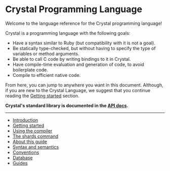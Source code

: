 # Crystal Programming Language

Welcome to the language reference for the Crystal programming language!

Crystal is a programming language with the following goals:

* Have a syntax similar to Ruby (but compatibility with it is not a goal).
* Be statically type-checked, but without having to specify the type of variables or method arguments.
* Be able to call C code by writing bindings to it in Crystal.
* Have compile-time evaluation and generation of code, to avoid boilerplate code.
* Compile to efficient native code.

From here, you can jump to anywhere you want in this document. Although, if you are new to the Crystal Language, we suggest that you continue reading the [Getting started](./getting_started/README.md) section.

**Crystal's standard library is documented in the [API docs](https://crystal-lang.org/api).**

---

* [Introduction](README.md)
* [Getting started](getting_started/)
* [Using the compiler](using_the_compiler/README.md)
* [The shards command](the_shards_command/README.md)
* [About this guide](overview/README.md)
* [Syntax and semantics](syntax_and_semantics/)
* [Conventions](conventions/)
* [Database](database/)
* [Guides](guides/)
